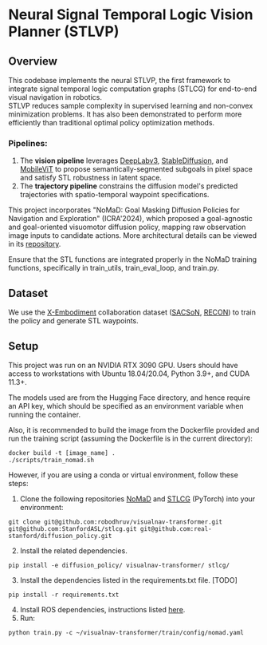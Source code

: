 # Neural Signal Temporal Logic Vision Planner (STLVP)

## Overview
This codebase implements the neural STLVP, the first framework to integrate signal temporal logic computation graphs (STLCG) for end-to-end visual navigation in robotics.  
STLVP reduces sample complexity in supervised learning and non-convex minimization problems. It has also been demonstrated to perform more efficiently than traditional optimal policy optimization methods.  

### Pipelines: 
  1) The **vision pipeline** leverages [DeepLabv3](https://arxiv.org/abs/1706.05587), [StableDiffusion](https://github.com/CompVis/stable-diffusion), and [MobileViT](https://arxiv.org/abs/2110.02178) to propose semantically-segmented subgoals in pixel space and satisfy STL robustness in latent space.  
  2) The **trajectory pipeline** constrains the diffusion model's predicted trajectories with spatio-temporal waypoint specifications.  

This project incorporates "NoMaD: Goal Masking Diffusion Policies for Navigation and Exploration" (ICRA'2024), which proposed a goal-agnostic and goal-oriented visuomotor diffusion policy, mapping raw observation image inputs to candidate actions. More architectural details can be viewed in its [repository](https://github.com/robodhruv/visualnav-transformer/).

Ensure that the STL functions are integrated properly in the NoMaD training functions, specifically in train_utils, train_eval_loop, and train.py.  

## Dataset
We use the [X-Embodiment](https://robotics-transformer-x.github.io/) collaboration dataset ([SACSoN](https://sites.google.com/view/sacson-review/home), [RECON](https://sites.google.com/view/recon-robot/dataset)) to train the policy and generate STL waypoints.  

## Setup

This project was run on an NVIDIA RTX 3090 GPU. Users should have access to workstations with Ubuntu 18.04/20.04, Python 3.9+, and CUDA 11.3+.  

The models used are from the Hugging Face directory, and hence require an API key, which should be specified as an environment variable when running the container.  

Also, it is recommended to build the image from the Dockerfile provided and run the training script (assuming the Dockerfile is in the current directory):  
```
docker build -t [image_name] .
./scripts/train_nomad.sh
```

However, if you are using a conda or virtual environment, follow these steps: 

1. Clone the following repositories [NoMaD](https://github.com/robodhruv/visualnav-transformer/) and [STLCG](https://github.com/StanfordASL/stlcg/) (PyTorch) into your environment:
```
git clone git@github.com:robodhruv/visualnav-transformer.git git@github.com:StanfordASL/stlcg.git git@github.com:real-stanford/diffusion_policy.git
```

2. Install the related dependencies.
```
pip install -e diffusion_policy/ visualnav-transformer/ stlcg/
```

3. Install the dependencies listed in the requirements.txt file. [TODO]
```
pip install -r requirements.txt
```

4. Install ROS dependencies, instructions listed [here](https://wiki.ros.org/noetic/Installation/Ubuntu).
5. Run:
```
python train.py -c ~/visualnav-transformer/train/config/nomad.yaml
```
